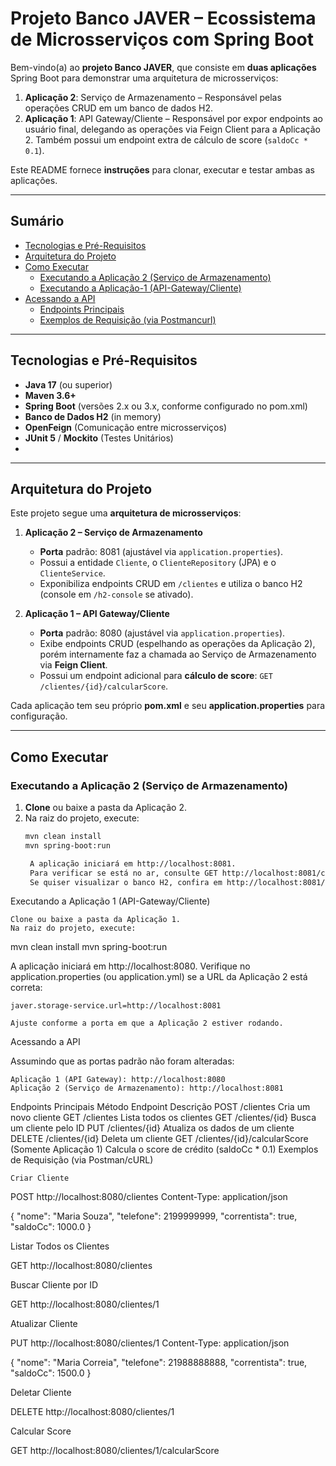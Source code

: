 # Projeto Banco JAVER – Ecossistema de Microsserviços com Spring Boot

Bem-vindo(a) ao **projeto Banco JAVER**, que consiste em **duas aplicações** Spring Boot para demonstrar uma arquitetura de microsserviços:

1. **Aplicação 2**: Serviço de Armazenamento – Responsável pelas operações CRUD em um banco de dados H2.  
2. **Aplicação 1**: API Gateway/Cliente – Responsável por expor endpoints ao usuário final, delegando as operações via Feign Client para a Aplicação 2. Também possui um endpoint extra de cálculo de score (`saldoCc * 0.1`).

Este README fornece **instruções** para clonar, executar e testar ambas as aplicações.

---

## Sumário

- [Tecnologias e Pré-Requisitos](#tecnologias-e-pré-requisitos)
- [Arquitetura do Projeto](#arquitetura-do-projeto)
- [Como Executar](#como-executar)
  - [Executando a Aplicação 2 (Serviço de Armazenamento)](#executando-a-aplicação-2-serviço-de-armazenamento)
  - [Executando a Aplicação-1 (API-Gateway/Cliente)](#executando-a-aplicação-1-api-gatewaycliente)
- [Acessando a API](#acessando-a-api)
  - [Endpoints Principais](#endpoints-principais)
  - [Exemplos de Requisição (via Postmancurl)](#exemplos-de-requisição-via-postmancurl)

---

## Tecnologias e Pré-Requisitos

- **Java 17** (ou superior)
- **Maven 3.6+**
- **Spring Boot** (versões 2.x ou 3.x, conforme configurado no pom.xml)
- **Banco de Dados H2** (in memory)
- **OpenFeign** (Comunicação entre microsserviços)
- **JUnit 5** / **Mockito** (Testes Unitários)
- 
---

## Arquitetura do Projeto

Este projeto segue uma **arquitetura de microsserviços**:

1. **Aplicação 2 – Serviço de Armazenamento**  
   - **Porta** padrão: 8081 (ajustável via `application.properties`).  
   - Possui a entidade `Cliente`, o `ClienteRepository` (JPA) e o `ClienteService`.  
   - Exponibiliza endpoints CRUD em `/clientes` e utiliza o banco H2 (console em `/h2-console` se ativado).

2. **Aplicação 1 – API Gateway/Cliente**  
   - **Porta** padrão: 8080 (ajustável via `application.properties`).  
   - Exibe endpoints CRUD (espelhando as operações da Aplicação 2), porém internamente faz a chamada ao Serviço de Armazenamento via **Feign Client**.  
   - Possui um endpoint adicional para **cálculo de score**: `GET /clientes/{id}/calcularScore`.

Cada aplicação tem seu próprio **pom.xml** e seu **application.properties** para configuração.

---

## Como Executar

### Executando a Aplicação 2 (Serviço de Armazenamento)

1. **Clone** ou baixe a pasta da Aplicação 2.  
2. Na raiz do projeto, execute:
   ```bash
   mvn clean install
   mvn spring-boot:run

    A aplicação iniciará em http://localhost:8081.
    Para verificar se está no ar, consulte GET http://localhost:8081/clientes (deve retornar uma lista vazia).
    Se quiser visualizar o banco H2, confira em http://localhost:8081/h2-console (caso habilitado no application.properties).

Executando a Aplicação 1 (API-Gateway/Cliente)

    Clone ou baixe a pasta da Aplicação 1.
    Na raiz do projeto, execute:

mvn clean install
mvn spring-boot:run

A aplicação iniciará em http://localhost:8080.
Verifique no application.properties (ou application.yml) se a URL da Aplicação 2 está correta:

    javer.storage-service.url=http://localhost:8081

    Ajuste conforme a porta em que a Aplicação 2 estiver rodando.

Acessando a API

Assumindo que as portas padrão não foram alteradas:

    Aplicação 1 (API Gateway): http://localhost:8080
    Aplicação 2 (Serviço de Armazenamento): http://localhost:8081

Endpoints Principais
Método	Endpoint	Descrição
POST	/clientes	Cria um novo cliente
GET	/clientes	Lista todos os clientes
GET	/clientes/{id}	Busca um cliente pelo ID
PUT	/clientes/{id}	Atualiza os dados de um cliente
DELETE	/clientes/{id}	Deleta um cliente
GET	/clientes/{id}/calcularScore	(Somente Aplicação 1) Calcula o score de crédito (saldoCc * 0.1)
Exemplos de Requisição (via Postman/cURL)

    Criar Cliente

POST http://localhost:8080/clientes
Content-Type: application/json

{
  "nome": "Maria Souza",
  "telefone": 2199999999,
  "correntista": true,
  "saldoCc": 1000.0
}

Listar Todos os Clientes

GET http://localhost:8080/clientes

Buscar Cliente por ID

GET http://localhost:8080/clientes/1

Atualizar Cliente

PUT http://localhost:8080/clientes/1
Content-Type: application/json

{
  "nome": "Maria Correia",
  "telefone": 21988888888,
  "correntista": true,
  "saldoCc": 1500.0
}

Deletar Cliente

DELETE http://localhost:8080/clientes/1

Calcular Score

GET http://localhost:8080/clientes/1/calcularScore
